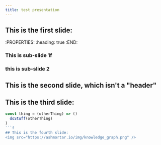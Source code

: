 ```yaml
---
title: test presentation
---
```


## This is the first slide:
:PROPERTIES:
:heading: true
:END:
### This is sub-slide 1f
### this is sub-slide 2
## This is the second slide, which isn't a "header"
## This is the third slide:
```javascript
const thing = (otherThing) => ()
  doStuff(otherThing)
)
```f
## This is the fourth slide:
<img src="https://ashmortar.io/img/knowledge_graph.png" />
